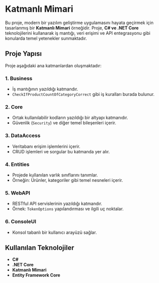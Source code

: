 # Katmanlı Mimari

Bu proje, modern bir yazılım geliştirme uygulamasını hayata geçirmek için tasarlanmış bir **Katmanlı Mimari** örneğidir. Proje, **C# ve .NET Core** teknolojilerini kullanarak iş mantığı, veri erişimi ve API entegrasyonu gibi konularda temel yetenekler sunmaktadır.

## Proje Yapısı

Proje aşağıdaki ana katmanlardan oluşmaktadır:

### 1. **Business**
- İş mantığının yazıldığı katmandır.
- `CheckIfProductCountOfCategoryCorrect` gibi iş kuralları burada bulunur.

### 2. **Core**
- Ortak kullanılabilir kodların yazıldığı bir altyapı katmanıdır.
- Güvenlik (`Security`) ve diğer temel bileşenleri içerir.

### 3. **DataAccess**
- Veritabanı erişim işlemlerini içerir.
- CRUD işlemleri ve sorgular bu katmanda yer alır.

### 4. **Entities**
- Projede kullanılan varlık sınıflarını tanımlar.
- Örneğin: Ürünler, kategoriler gibi temel nesneleri içerir.

### 5. **WebAPI**
- RESTful API servislerinin yazıldığı katmandır.
- Örnek: `TokenOptions` yapılandırması ve ilgili uç noktalar.

### 6. **ConsoleUI**
- Konsol tabanlı bir kullanıcı arayüzü sağlar.

## Kullanılan Teknolojiler

- **C#**
- **.NET Core**
- **Katmanlı Mimari**
- **Entity Framework Core**

